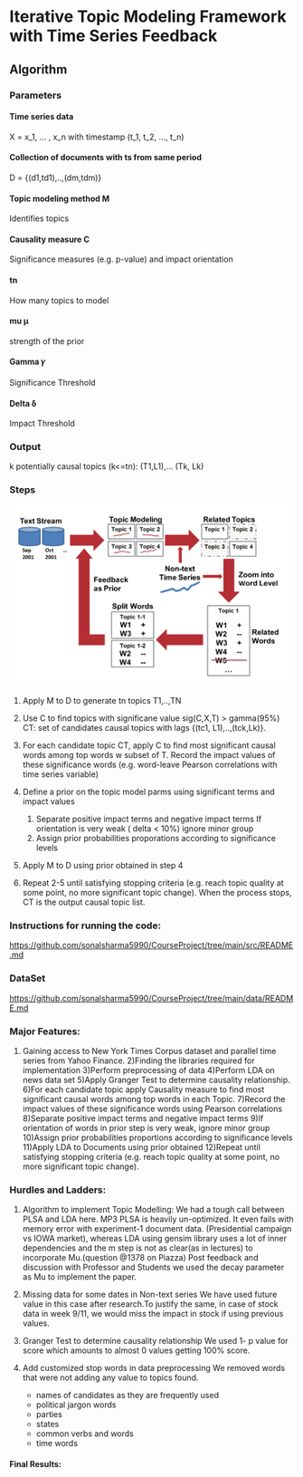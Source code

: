 # Iterative Topic Modeling Framework with Time Series Feedback

## Algorithm
### Parameters
#### Time series data
X = x_1, ... , x_n with timestamp (t_1, t_2, ..., t_n)

#### Collection of documents with ts from same period
D = {(d1,td1),..,(dm,tdm)}

#### Topic modeling method M
Identifies topics

#### Causality measure C
Significance measures (e.g. p-value) and impact orientation


#### tn
How many topics to model

#### mu μ
strength of the prior

#### Gamma 𝛾
Significance Threshold

#### Delta δ
Impact Threshold

### Output
k potentially causal topics
(k<=tn): (T1,L1),... (Tk, Lk)


### Steps 
![Algorithm Steps](./Algorithm.png)
1. Apply M to D to generate tn topics T1,..,TN
2. Use C to find topics with significane value sig(C,X,T) > gamma(95%)
   CT: set of candidates causal topics with lags {(tc1, L1),..,(tck,Lk)}.
3. For each candidate topic CT, apply C to find most significant
   causal words among top words w subset of T.
   Record the impact values of these significance words (e.g. word-leave Pearson 
   correlations with time series variable)
4. Define a prior on the topic model parms using significant terms and impact values
   1. Separate positive impact terms and negative impact terms
      If orientation is very weak ( delta < 10%) ignore minor group
   2. Assign prior probabilities proporations according to significance levels
   
5. Apply M to D using prior obtained in step 4 
6. Repeat 2-5 until satisfying stopping criteria (e.g. reach topic quality at some point,
no more significant topic change). When the process stops, CT is the output causal topic
list.

### Instructions for running the code:
https://github.com/sonalsharma5990/CourseProject/tree/main/src/README.md

### DataSet
https://github.com/sonalsharma5990/CourseProject/tree/main/data/README.md

 
### Major Features:
   1) Gaining access to New York Times Corpus dataset and parallel time series from Yahoo Finance.
   2)Finding the libraries required for implementation
   3)Perform preprocessing of data
   4)Perform LDA on news data set
   5)Apply Granger Test to determine causality relationship. 
   6)For each candidate topic apply Causality measure to find most significant causal words among top words in each Topic.
   7)Record the impact values of these significance words using Pearson correlations 
   8)Separate positive impact terms and negative impact terms
   9)If orientation of words in prior step is very weak, ignore minor group
   10)Assign prior probabilities proportions according to significance levels
   11)Apply LDA to Documents using prior obtained 
   12)Repeat until satisfying stopping criteria (e.g. reach topic quality at some point, no more significant topic change).


### Hurdles and Ladders:
1) Algorithm to implement Topic Modelling:
   We had a tough call between PLSA and LDA here. 
   MP3 PLSA is heavily un-optimized. It even fails with memory error with experiment-1 document data. (Presidential campaign vs IOWA market), whereas LDA using gensim library      uses a lot of inner dependencies and the m step is not as clear(as in lectures) to incorporate Mu.(question @1378 on Piazza)
   Post feedback and discussion with Professor and Students we used the decay parameter as Mu to implement the paper.

2) Missing data for some dates in Non-text series 
   We have used future value in this case after research.To justify the same, in case of stock data in week 9/11, we would miss the impact in stock if using previous values.
 
3) Granger Test to determine causality relationship
   We used 1- p value for score which amounts to almost 0 values getting 100% score.

4) Add customized stop words in data preprocessing
   We removed words that were not adding any value to topics found.
      * names of candidates as they are frequently used
      * political jargon words
      * parties
      * states
      * common verbs and words
      * time words


#### Final Results:

